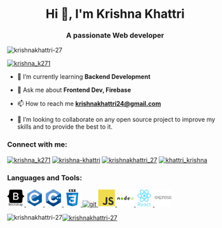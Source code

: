 <h1 align="center">Hi 👋, I'm Krishna Khattri</h1>
<h3 align="center">A passionate Web developer</h3>



<p align="left"> <img src="https://komarev.com/ghpvc/?username=krishnakhattri-27&label=Profile%20views&color=0e75b6&style=flat" alt="krishnakhattri-27" /> </p>



<p align="left"> <a href="https://twitter.com/krishna_k271" target="blank"><img src="https://img.shields.io/twitter/follow/krishna_k271?logo=twitter&style=for-the-badge" alt="krishna_k271" /></a> </p>

- 🌱 I’m currently learning **Backend Development**

- 💬 Ask me about **Frontend Dev, Firebase**

- 📫 How to reach me **krishnakhattri24@gmail.com**
  
- 💞️ I’m looking to collaborate on any open source project to improve my skills and to provide the best to it.

<h3 align="left">Connect with me:</h3>
<p align="left">
<a href="https://twitter.com/krishna_k271" target="blank"><img align="center" src="https://raw.githubusercontent.com/rahuldkjain/github-profile-readme-generator/master/src/images/icons/Social/twitter.svg" alt="krishna_k271" height="30" width="40" /></a>
<a href="https://linkedin.com/in/krishna-khattri" target="blank"><img align="center" src="https://raw.githubusercontent.com/rahuldkjain/github-profile-readme-generator/master/src/images/icons/Social/linked-in-alt.svg" alt="krishna-khattri" height="30" width="40" /></a>
<a href="https://instagram.com/krishnakhattri_27" target="blank"><img align="center" src="https://raw.githubusercontent.com/rahuldkjain/github-profile-readme-generator/master/src/images/icons/Social/instagram.svg" alt="krishnakhattri_27" height="30" width="40" /></a>
<a href="https://codeforces.com/profile/khattri_krishna" target="blank"><img align="center" src="https://raw.githubusercontent.com/rahuldkjain/github-profile-readme-generator/master/src/images/icons/Social/codeforces.svg" alt="khattri_krishna" height="30" width="40" /></a>
</p>

<h3 align="left">Languages and Tools:</h3>
<p align="left"> <a href="https://getbootstrap.com" target="_blank" rel="noreferrer"> <img src="https://raw.githubusercontent.com/devicons/devicon/master/icons/bootstrap/bootstrap-plain-wordmark.svg" alt="bootstrap" width="40" height="40"/> </a> <a href="https://www.cprogramming.com/" target="_blank" rel="noreferrer"> <img src="https://raw.githubusercontent.com/devicons/devicon/master/icons/c/c-original.svg" alt="c" width="40" height="40"/> </a> <a href="https://www.w3schools.com/cpp/" target="_blank" rel="noreferrer"> <img src="https://raw.githubusercontent.com/devicons/devicon/master/icons/cplusplus/cplusplus-original.svg" alt="cplusplus" width="40" height="40"/> </a> <a href="https://www.w3schools.com/css/" target="_blank" rel="noreferrer"> <img src="https://raw.githubusercontent.com/devicons/devicon/master/icons/css3/css3-original-wordmark.svg" alt="css3" width="40" height="40"/> </a>  </a> <a href="https://git-scm.com/" target="_blank" rel="noreferrer"> <img src="https://www.vectorlogo.zone/logos/git-scm/git-scm-icon.svg" alt="git" width="40" height="40"/> </a> <a href="https://developer.mozilla.org/en-US/docs/Web/JavaScript" target="_blank" rel="noreferrer"> <img src="https://raw.githubusercontent.com/devicons/devicon/master/icons/javascript/javascript-original.svg" alt="javascript" width="40" height="40"/> </a> <a href="https://nodejs.org" target="_blank" rel="noreferrer"> <img src="https://raw.githubusercontent.com/devicons/devicon/master/icons/nodejs/nodejs-original-wordmark.svg" alt="nodejs" width="40" height="40"/> </a> <a href="https://reactjs.org/" target="_blank" rel="noreferrer"> <img src="https://raw.githubusercontent.com/devicons/devicon/master/icons/react/react-original-wordmark.svg" alt="react" width="40" height="40"/> </a><a href="https://expressjs.com" target="_blank" rel="noreferrer"> <img src="https://raw.githubusercontent.com/devicons/devicon/master/icons/express/express-original-wordmark.svg" alt="express" width="40" height="40"/> </p>



<p><img align="left" src="https://github-readme-stats.vercel.app/api/top-langs?username=krishnakhattri-27&show_icons=true&locale=en&layout=compact" alt="krishnakhattri-27" /></p>


<p><img align="center" src="https://github-readme-streak-stats.herokuapp.com/?user=krishnakhattri-27&" alt="krishnakhattri-27" /></p>
